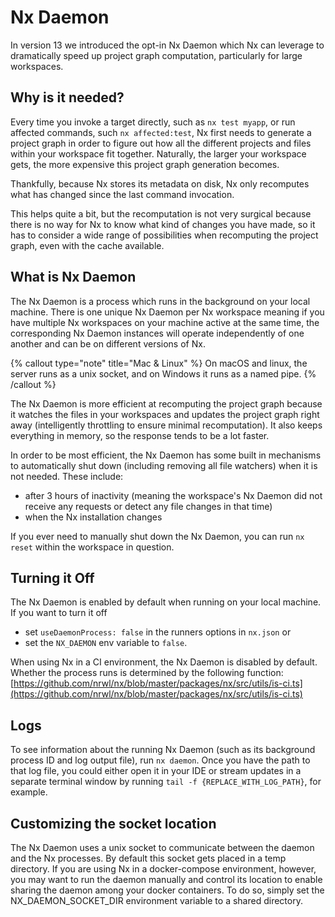 # Nx Daemon

In version 13 we introduced the opt-in Nx Daemon which Nx can leverage to dramatically speed up project graph computation, particularly for large workspaces.

## Why is it needed?

Every time you invoke a target directly, such as `nx test myapp`, or run affected commands, such `nx affected:test`, Nx first needs to generate a project graph in order to figure out how all the different projects and files within your workspace fit together. Naturally, the larger your workspace gets, the more expensive this project graph generation becomes.

Thankfully, because Nx stores its metadata on disk, Nx only recomputes what has changed since the last command invocation.

This helps quite a bit, but the recomputation is not very surgical because there is no way for Nx to know what kind of changes you have made, so it has to consider a wide range of possibilities when recomputing the project graph, even with the cache available.

## What is Nx Daemon

The Nx Daemon is a process which runs in the background on your local machine. There is one unique Nx Daemon per Nx workspace meaning if you have multiple Nx workspaces on your machine active at the same time, the corresponding Nx Daemon instances will operate independently of one another and can be on different versions of Nx.

{% callout type="note" title="Mac & Linux" %}
On macOS and linux, the server runs as a unix socket, and on Windows it runs as a named pipe.
{% /callout %}

The Nx Daemon is more efficient at recomputing the project graph because it watches the files in your workspaces and updates the project graph right away (intelligently throttling to ensure minimal recomputation). It also keeps everything in memory, so the response tends to be a lot faster.

In order to be most efficient, the Nx Daemon has some built in mechanisms to automatically shut down (including removing all file watchers) when it is not needed. These include:

-  after 3 hours of inactivity (meaning the workspace's Nx Daemon did not receive any requests or detect any file changes in that time)
-  when the Nx installation changes

If you ever need to manually shut down the Nx Daemon, you can run `nx reset` within the workspace in question.

## Turning it Off

The Nx Daemon is enabled by default when running on your local machine. If you want to turn it off

-  set `useDaemonProcess: false` in the runners options in `nx.json` or
-  set the `NX_DAEMON` env variable to `false`.

When using Nx in a CI environment, the Nx Daemon is disabled by default. Whether the process runs is determined by the following function: [https://github.com/nrwl/nx/blob/master/packages/nx/src/utils/is-ci.ts](https://github.com/nrwl/nx/blob/master/packages/nx/src/utils/is-ci.ts)

## Logs

To see information about the running Nx Daemon (such as its background process ID and log output file), run `nx daemon`. Once you have the path to that log file, you could either open it in your IDE or stream updates in a separate terminal window by running `tail -f {REPLACE_WITH_LOG_PATH}`, for example.

## Customizing the socket location

The Nx Daemon uses a unix socket to communicate between the daemon and the Nx processes. By default this socket gets placed in a temp directory. If you are using Nx in a docker-compose environment, however, you may want to run the daemon manually
and control its location to enable sharing the daemon among your docker containers. To do so, simply set the NX_DAEMON_SOCKET_DIR environment variable to a shared directory.

